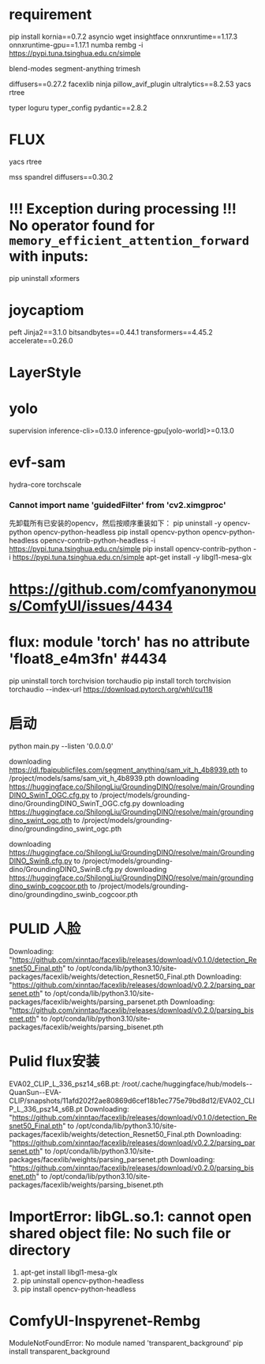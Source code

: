 # requirement
pip install kornia==0.7.2 asyncio wget insightface onnxruntime==1.17.3 onnxruntime-gpu==1.17.1 numba rembg -i https://pypi.tuna.tsinghua.edu.cn/simple


blend-modes
segment-anything
trimesh

diffusers==0.27.2
facexlib
ninja
pillow_avif_plugin
ultralytics==8.2.53
yacs
rtree

typer
loguru
typer_config
pydantic==2.8.2


# FLUX

yacs
rtree

mss
spandrel
diffusers==0.30.2

# !!! Exception during processing !!! No operator found for `memory_efficient_attention_forward` with inputs:
pip uninstall xformers

# joycaptiom
peft
Jinja2==3.1.0
bitsandbytes==0.44.1
transformers==4.45.2
accelerate==0.26.0

# LayerStyle
# yolo
supervision
inference-cli>=0.13.0
inference-gpu[yolo-world]>=0.13.0
# evf-sam
hydra-core
torchscale


### Cannot import name 'guidedFilter' from 'cv2.ximgproc'
先卸载所有已安装的opencv，然后按顺序重装如下：
pip uninstall -y opencv-python opencv-python-headless
pip install opencv-python opencv-python-headless opencv-contrib-python-headless -i https://pypi.tuna.tsinghua.edu.cn/simple
pip install opencv-contrib-python -i https://pypi.tuna.tsinghua.edu.cn/simple
apt-get install -y libgl1-mesa-glx

# https://github.com/comfyanonymous/ComfyUI/issues/4434
# flux: module 'torch' has no attribute 'float8_e4m3fn' #4434
pip uninstall torch torchvision torchaudio
pip install torch torchvision torchaudio --index-url https://download.pytorch.org/whl/cu118


# 启动
python main.py --listen '0.0.0.0'


downloading https://dl.fbaipublicfiles.com/segment_anything/sam_vit_h_4b8939.pth to /project/models/sams/sam_vit_h_4b8939.pth
downloading https://huggingface.co/ShilongLiu/GroundingDINO/resolve/main/GroundingDINO_SwinT_OGC.cfg.py to /project/models/grounding-dino/GroundingDINO_SwinT_OGC.cfg.py
downloading https://huggingface.co/ShilongLiu/GroundingDINO/resolve/main/groundingdino_swint_ogc.pth to /project/models/grounding-dino/groundingdino_swint_ogc.pth

downloading https://huggingface.co/ShilongLiu/GroundingDINO/resolve/main/GroundingDINO_SwinB.cfg.py to /project/models/grounding-dino/GroundingDINO_SwinB.cfg.py
downloading https://huggingface.co/ShilongLiu/GroundingDINO/resolve/main/groundingdino_swinb_cogcoor.pth to /project/models/grounding-dino/groundingdino_swinb_cogcoor.pth


# PULID 人脸
Downloading: "https://github.com/xinntao/facexlib/releases/download/v0.1.0/detection_Resnet50_Final.pth" to /opt/conda/lib/python3.10/site-packages/facexlib/weights/detection_Resnet50_Final.pth
Downloading: "https://github.com/xinntao/facexlib/releases/download/v0.2.2/parsing_parsenet.pth" to /opt/conda/lib/python3.10/site-packages/facexlib/weights/parsing_parsenet.pth
Downloading: "https://github.com/xinntao/facexlib/releases/download/v0.2.0/parsing_bisenet.pth" to /opt/conda/lib/python3.10/site-packages/facexlib/weights/parsing_bisenet.pth


# Pulid flux安装
EVA02_CLIP_L_336_psz14_s6B.pt: /root/.cache/huggingface/hub/models--QuanSun--EVA-CLIP/snapshots/11afd202f2ae80869d6cef18b1ec775e79bd8d12/EVA02_CLIP_L_336_psz14_s6B.pt
Downloading: "https://github.com/xinntao/facexlib/releases/download/v0.1.0/detection_Resnet50_Final.pth" to /opt/conda/lib/python3.10/site-packages/facexlib/weights/detection_Resnet50_Final.pth
Downloading: "https://github.com/xinntao/facexlib/releases/download/v0.2.2/parsing_parsenet.pth" to /opt/conda/lib/python3.10/site-packages/facexlib/weights/parsing_parsenet.pth
Downloading: "https://github.com/xinntao/facexlib/releases/download/v0.2.0/parsing_bisenet.pth" to /opt/conda/lib/python3.10/site-packages/facexlib/weights/parsing_bisenet.pth

# ImportError: libGL.so.1: cannot open shared object file: No such file or directory
1. apt-get install libgl1-mesa-glx
2. pip uninstall opencv-python-headless
3. pip install opencv-python-headless

# ComfyUI-Inspyrenet-Rembg
ModuleNotFoundError: No module named 'transparent_background'
pip install transparent_background

